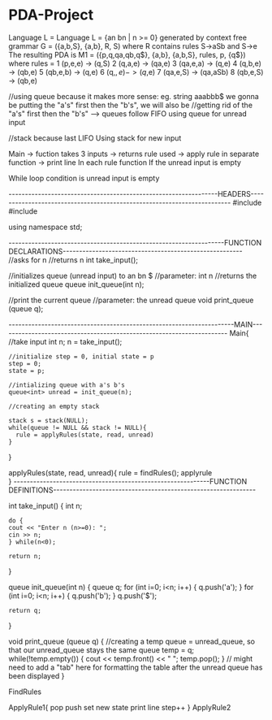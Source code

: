 # PDA-Project

Language L = 
Language L = {an bn | n >= 0}
generated by context free grammar G = ({a,b,S}, {a,b}, R, S)
  where R contains rules S->aSb and S->e
The resulting PDA is 
  M1 = ({p,q,qa,qb,q$}, {a,b}, {a,b,S}, rules, p, {q$})
  where rules =
      1 (p,e,e)  -> (q,S)
      2 (q,a,e)  -> (qa,e)
      3 (qa,e,a) -> (q,e)
      4 (q,b,e)  -> (qb,e)
      5 (qb,e,b) -> (q,e)
      6 (q,$,e)  -> (q$,e)
      7 (qa,e,S) -> (qa,aSb)
      8 (qb,e,S) -> (qb,e)


//using queue because it makes more sense: eg. string aaabbb$ we gonna be putting the "a's" first then the "b's", we will also be
//getting rid of the "a's" first then the "b's" --> queues follow FIFO
using queue for unread input 

//stack because last LIFO
Using stack for new input

Main -> fuction takes 3 inputs -> returns rule used -> apply rule in separate function -> print line
In each rule function 
  If the unread input is empty
  
  While loop condition is unread input is empty
  
  ----------------------------------------------------------------HEADERS------------------------------------------------------------------------
  #include <iostream>
  #include <queue>
  
  using namespace std;
  
  ------------------------------------------------------------------FUNCTION DECLARATIONS-------------------------------------------------------
  //asks for n
  //returns n
  int take_input();
  
  //initializes queue (unread input) to an bn $
  //parameter: int n
  //returns the initialized queue
  queue<int> init_queue(int n);
  
  //print the current queue
  //parameter: the unread queue
  void print_queue (queue<int> q);
  

  ---------------------------------------------------------------------MAIN----------------------------------------------------------------------
  Main{
    //take input
    int n;
    n = take_input();
    
    //initialize step = 0, initial state = p
    step = 0;
    state = p;
    
    //intializing queue with a's b's
    queue<int> unread = init_queue(n);
    
    //creating an empty stack
    
    stack s = stack(NULL);
    while(queue != NULL && stack != NULL){
      rule = applyRules(state, read, unread)
    }
  }
  
  
  applyRules(state, read, unread){
      rule = findRules();
      applyrule   
  }
  ------------------------------------------------------------FUNCTION DEFINITIONS--------------------------------------------------------------
  
  int take_input()
  {
    int n;
    
    do {
    cout << "Enter n (n>=0): ";
    cin >> n;
    } while(n<0);
    
    return n;
  }
  
  queue<int> init_queue(int n)
  {
    queue<char> q;
    for (int i=0; i<n; i++)
    {
      q.push('a');
    }
    for (int i=0; i<n; i++)
    {
      q.push('b');
    }
    q.push('$');
  
    return q;
  }
  
  void print_queue (queue<int> q)
  {
    //creating a temp queue = unread_queue, so that our unread_queue stays the same
    queue<int> temp = q;
    while(!temp.empty())
    {
      cout << temp.front() << " ";
      temp.pop();
    }
    // might need to add a "tab" here for formatting the table after the unread queue has been displayed
  }
  
  
  FindRules
  
  ApplyRule1{
    pop
    push 
    set new state
    print line
    step++
  }
  ApplyRule2
  
  
  
  
